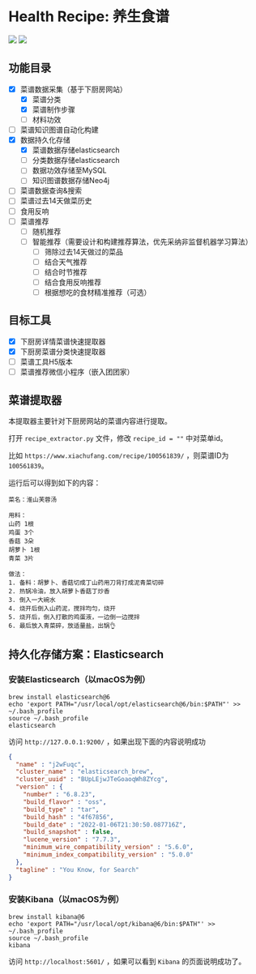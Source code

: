 # Health Recipe: 养生食谱

![](https://img.shields.io/badge/language-python3-blue.svg)
![](https://img.shields.io/badge/license-Apache_2.0-green.svg)

## 功能目录

- [x] 菜谱数据采集（基于下厨房网站）
  - [x] 菜谱分类
  - [x] 菜谱制作步骤
  - [ ] 材料功效
- [ ] 菜谱知识图谱自动化构建
- [x] 数据持久化存储
  - [x] 菜谱数据存储elasticsearch
  - [ ] 分类数据存储elasticsearch
  - [ ] 数据功效存储至MySQL
  - [ ] 知识图谱数据存储Neo4j
- [ ] 菜谱数据查询&搜索
- [ ] 菜谱过去14天做菜历史
- [ ] 食用反响
- [ ] 菜谱推荐
  - [ ] 随机推荐
  - [ ] 智能推荐（需要设计和构建推荐算法，优先采纳非监督机器学习算法）
    - [ ] 筛除过去14天做过的菜品
    - [ ] 结合天气推荐
    - [ ] 结合时节推荐
    - [ ] 结合食用反响推荐
    - [ ] 根据想吃的食材精准推荐（可选）

## 目标工具
- [x] 下厨房详情菜谱快速提取器
- [x] 下厨房菜谱分类快速提取器
- [ ] 菜谱工具H5版本
- [ ] 菜谱推荐微信小程序（嵌入团团家）

## 菜谱提取器
本提取器主要针对下厨房网站的菜谱内容进行提取。

打开 `recipe_extractor.py` 文件，修改 `recipe_id = ""` 中对菜单id。

比如 `https://www.xiachufang.com/recipe/100561839/` ，则菜谱ID为 `100561839`。

运行后可以得到如下的内容：

```text
菜名：淮山芙蓉汤

用料：
山药 1根
鸡蛋 3个
香菇 3朵
胡萝卜 1根
青菜 3片

做法：
1. 备料：胡萝卜、香菇切成丁山药用刀背打成泥青菜切碎
2. 热锅冷油，放入胡萝卜香菇丁炒香
3. 倒入一大碗水
4. 烧开后倒入山药泥，搅拌均匀，烧开
5. 烧开后，倒入打散的鸡蛋液，一边倒一边搅拌
6. 最后放入青菜碎，放适量盐，出锅👌
```

## 持久化存储方案：Elasticsearch

### 安装Elasticsearch（以macOS为例）

```shell
brew install elasticsearch@6
echo 'export PATH="/usr/local/opt/elasticsearch@6/bin:$PATH"' >> ~/.bash_profile
source ~/.bash_profile
elasticsearch
```

访问 `http://127.0.0.1:9200/` ，如果出现下面的内容说明成功

```json
{
  "name" : "j2wFuqc",
  "cluster_name" : "elasticsearch_brew",
  "cluster_uuid" : "BUpLEjwJTeGoaoqWh8ZYcg",
  "version" : {
    "number" : "6.8.23",
    "build_flavor" : "oss",
    "build_type" : "tar",
    "build_hash" : "4f67856",
    "build_date" : "2022-01-06T21:30:50.087716Z",
    "build_snapshot" : false,
    "lucene_version" : "7.7.3",
    "minimum_wire_compatibility_version" : "5.6.0",
    "minimum_index_compatibility_version" : "5.0.0"
  },
  "tagline" : "You Know, for Search"
}
```

### 安装Kibana（以macOS为例）

```shell
brew install kibana@6
echo 'export PATH="/usr/local/opt/kibana@6/bin:$PATH"' >> ~/.bash_profile
source ~/.bash_profile
kibana
```

访问 `http://localhost:5601/` ，如果可以看到 `Kibana` 的页面说明成功了。